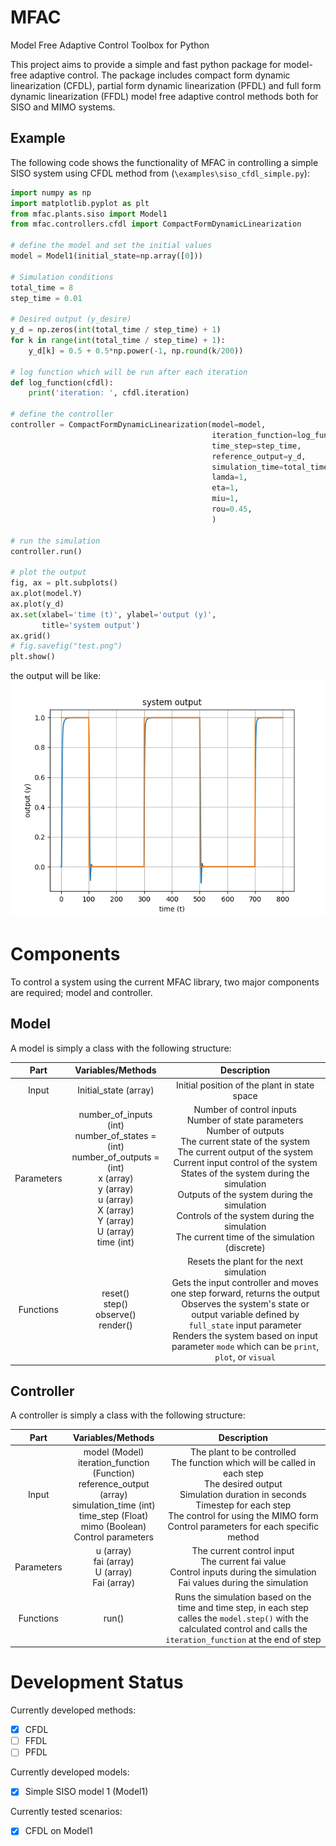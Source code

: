 # MFAC
Model Free Adaptive Control Toolbox for Python

This project aims to provide a simple and fast python package for model-free adaptive control. The package includes compact form dynamic linearization (CFDL), partial form dynamic linearization (PFDL) and full form dynamic linearization (FFDL) model free adaptive control methods both for SISO and MIMO systems.

## Example
The following code shows the functionality of MFAC in controlling a simple SISO system using CFDL method from (`\examples\siso_cfdl_simple.py`):

```python
import numpy as np
import matplotlib.pyplot as plt
from mfac.plants.siso import Model1
from mfac.controllers.cfdl import CompactFormDynamicLinearization

# define the model and set the initial values
model = Model1(initial_state=np.array([0]))

# Simulation conditions
total_time = 8
step_time = 0.01

# Desired output (y_desire)
y_d = np.zeros(int(total_time / step_time) + 1)
for k in range(int(total_time / step_time) + 1):
    y_d[k] = 0.5 + 0.5*np.power(-1, np.round(k/200))

# log function which will be run after each iteration
def log_function(cfdl):
    print('iteration: ', cfdl.iteration)

# define the controller
controller = CompactFormDynamicLinearization(model=model,
                                             iteration_function=log_function,
                                             time_step=step_time,
                                             reference_output=y_d,
                                             simulation_time=total_time,
                                             lamda=1,
                                             eta=1,
                                             miu=1,
                                             rou=0.45,
                                             )

# run the simulation
controller.run()

# plot the output
fig, ax = plt.subplots()
ax.plot(model.Y)
ax.plot(y_d)
ax.set(xlabel='time (t)', ylabel='output (y)',
       title='system output')
ax.grid()
# fig.savefig("test.png")
plt.show()
```
the output will be like:  
![img.png](img.png)

# Components
To control a system using the current MFAC library, two major components are required; model and controller.
## Model
A model is simply a class with the following structure:

|    Part    |                                                                              Variables/Methods                                                                              |                                                                                                                                                                                       Description                                                                                                                                                                                       |
|:----------:|:---------------------------------------------------------------------------------------------------------------------------------------------------------------------------:|:---------------------------------------------------------------------------------------------------------------------------------------------------------------------------------------------------------------------------------------------------------------------------------------------------------------------------------------------------------------------------------------:|
| Input      | Initial_state (array)                                                                                                                                                       | Initial position of the plant in state space                                                                                                                                                                                                                                                                                                                                            |
| Parameters | number_of_inputs (int)<br>number_of_states = (int)<br>number_of_outputs = (int)<br>x (array)<br>y (array)<br>u (array)<br>X (array)<br>Y (array)<br>U (array)<br>time (int) | Number of control inputs<br>Number of state parameters<br>Number of outputs<br>The current state of the system<br>The current output of the system<br>Current input control of the system<br>States of the system during the simulation<br>Outputs of the system during the simulation<br>Controls of the system during the simulation<br>The current time of the simulation (discrete) |
| Functions  | reset()<br>step()<br>observe()<br>render()                                                                                                                                  | Resets the plant for the next simulation<br>Gets the input controller and moves one step forward, returns the output<br>Observes the system's state or output variable defined by `full_state` input parameter<br>Renders the system based on input parameter `mode` which can be `print`, `plot`, or `visual`                                                                          |

## Controller
A controller is simply a class with the following structure:

|    Part    |                                                                        Variables/Methods                                                                         |                                                                                                                     Description                                                                                                                      |
|:----------:|:----------------------------------------------------------------------------------------------------------------------------------------------------------------:|:----------------------------------------------------------------------------------------------------------------------------------------------------------------------------------------------------------------------------------------------------:|
| Input      | model (Model)<br>iteration_function (Function)<br>reference_output (array)<br>simulation_time (int)<br>time_step (Float)<br>mimo (Boolean)<br>Control parameters | The plant to be controlled<br>The function which will be called in each step<br>The desired output<br>Simulation duration in seconds<br>Timestep for each step<br>The control for using the MIMO form<br>Control parameters for each specific method |
| Parameters |                                                       u (array)<br>fai (array)<br>U (array)<br>Fai (array)                                                       |                                                            The current control input<br>The current fai value<br>Control inputs during the simulation<br>Fai values during the simulation                                                            |
| Functions  |                                                                              run()                                                                               |                                    Runs the simulation based on the time and time step, in each step calles the `model.step()` with the calculated control and calls the `iteration_function` at the end of step                                     |


# Development Status
Currently developed methods:  
- [x] CFDL
- [ ] FFDL
- [ ] PFDL

Currently developed models:
- [x] Simple SISO model 1 (Model1)

Currently tested scenarios:
- [x] CFDL on Model1